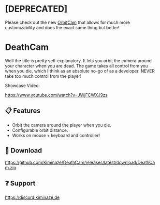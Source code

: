 ﻿
# [DEPRECATED]

Please check out the new [OrbitCam](https://github.com/Kiminaze/OrbitCam/releases/latest) that allows for much more customizability and does the exact same thing but better!


# DeathCam

Well the title is pretty self-explanatory. It lets you orbit the camera around your character when 
you are dead. The game takes all control from you when you die, which I think as an absolute no-go 
of as a developer. NEVER take too much control from the player!

Showcase Video:

https://www.youtube.com/watch?v=JWjFCWXJ9zs


## 📋 Features

- Orbit the camera around the player when you die.
- Configurable orbit distance.
- Works on mouse + keyboard and controller!


## 💾 Download

https://github.com/Kiminaze/DeathCam/releases/latest/download/DeathCam.zip


## ❓ Support

https://discord.kiminaze.de
